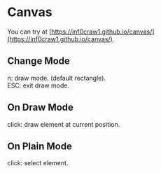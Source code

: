 # Canvas
You can try at [https://inf0craw1.github.io/canvas/](https://inf0craw1.github.io/canvas/).

## Change Mode
n: draw mode. (default rectangle).  
ESC: exit draw mode.  

## On Draw Mode
click: draw element at current position.  

## On Plain Mode
click: select element.
